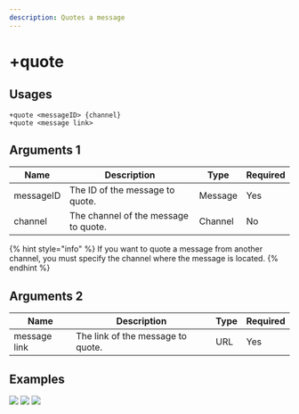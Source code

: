 ```yaml
---
description: Quotes a message
---
```


# +quote

## Usages

```
+quote <messageID> {channel}
+quote <message link>
```

## Arguments 1

| Name      | Description                          | Type    | Required |
| --------- | ------------------------------------ | ------- | -------- |
| messageID | The ID of the message to quote.      | Message | Yes      |
| channel   | The channel of the message to quote. | Channel | No       |

{% hint style="info" %}
If you want to quote a message from another channel, you must specify the channel where the message is located.
{% endhint %}

## Arguments 2

| Name         | Description                       | Type | Required |
| ------------ | --------------------------------- | ---- | -------- |
| message link | The link of the message to quote. | URL  | Yes      |

## Examples

![](https://user-images.githubusercontent.com/111157596/206759176-8a3cc877-6405-42e5-b32d-4bc79fa6937f.png) ![](https://user-images.githubusercontent.com/111157596/206759187-b5402706-5b10-47da-89da-f23d02c2120f.png) ![](https://user-images.githubusercontent.com/111157596/206759196-7372be7a-c980-4e3e-9a8e-ec80b2bec420.png)
